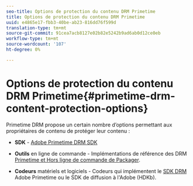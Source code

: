 ```yaml
---
seo-title: Options de protection du contenu DRM Primetime
title: Options de protection du contenu DRM Primetime
uuid: e4865e17-fbb3-40be-ab23-816dd76f599d
translation-type: tm+mt
source-git-commit: 91cea7acb8127e02b82e5242b9ad6ab0d12ce0eb
workflow-type: tm+mt
source-wordcount: '107'
ht-degree: 0%

---
```



# Options de protection du contenu DRM Primetime{#primetime-drm-content-protection-options}

Primetime DRM propose un certain nombre d’options permettant aux propriétaires de contenu de protéger leur contenu :

* **SDK**  -  [Adobe Primetime DRM SDK](https://helpx.adobe.com/content/dam/help/en/primetime/drm/drm_sdk_overview.pdf)

* **Outils**  en ligne de commande - Implémentations [](https://helpx.adobe.com/content/dam/help/en/primetime/guides/offline_packager_getting_started.pdf) de référence des DRM  [Primetime et Hors ligne de commande de Packager](https://helpx.adobe.com/content/dam/help/en/primetime/drm/drm_reference_implementations.pdf).

* **Codeurs**  matériels et logiciels - Codeurs qui implémentent le  [SDK DRM ](https://helpx.adobe.com/content/dam/help/en/primetime/drm/drm_sdk_overview.pdf) Adobe Primetime ou le SDK de diffusion à l&#39;Adobe (HDKb).